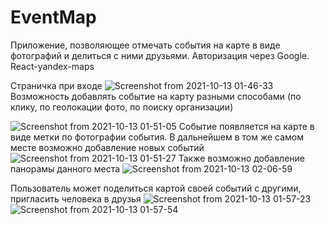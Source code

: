 # EventMap
Приложение, позволяющее отмечать события на карте в виде фотографий и делиться с ними друзьями.
Авторизация через Google. React-yandex-maps 

Страничка при входе
![Screenshot from 2021-10-13 01-46-33](https://user-images.githubusercontent.com/86856652/137040060-1d37a5ff-e146-4717-87d5-8090123dab17.png)
Возможность добавлять событие на карту разными способами (по клику, по геолокации фото, по поиску организации)

![Screenshot from 2021-10-13 01-51-05](https://user-images.githubusercontent.com/86856652/137040152-160312db-bf30-4360-b2f2-6de93fd5e536.png)
Событие появляется на карте в виде метки по фотографии события. В дальнейшем в том же самом месте возможно добавление новых событий 
![Screenshot from 2021-10-13 01-51-27](https://user-images.githubusercontent.com/86856652/137040235-d93e879d-a565-482b-a456-e4f6f4ec19e9.png)
Также возможно добавление панорамы данного места 
![Screenshot from 2021-10-13 02-06-59](https://user-images.githubusercontent.com/86856652/137040794-32eb363e-da8c-4aac-b477-c0bae609d4ce.png)

Пользователь может поделиться картой своей событий с другими, пригласить человека в друзья 
![Screenshot from 2021-10-13 01-57-23](https://user-images.githubusercontent.com/86856652/137040347-28fb557e-44d3-4d44-99e2-96e7b8eb976b.png)
![Screenshot from 2021-10-13 01-57-54](https://user-images.githubusercontent.com/86856652/137040356-a206473e-c783-43d3-8822-13dc136e87c0.png)
